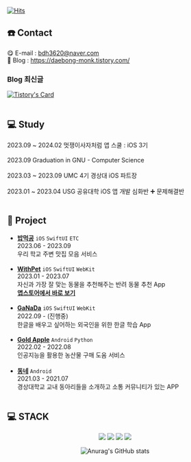[![Hits](https://hits.seeyoufarm.com/api/count/incr/badge.svg?url=https%3A%2F%2Fgithub.com%2Fbdh3620%2Fhit-counter&count_bg=%23FFD900&title_bg=%23B82525&icon=&icon_color=%23E7E7E7&title=hits&edge_flat=false)](https://hits.seeyoufarm.com)

## ☎️ Contact

😋 E-mail : bdh3620@naver.com
<br>
🤩 Blog : https://daebong-monk.tistory.com/
<br>
### Blog 최신글
[![Tistory's Card](https://github-readme-tistory-card.vercel.app/api?name=daebong-monk&postId=&theme=default)](https://daebong-monk.tistory.com/)
<br>
<br>
## 💻 Study

2023.09 ~ 2024.02 멋쟁이사자처럼 앱 스쿨 : iOS 3기 
<br>
<br>
2023.09 Graduation in GNU - Computer Science 
<br>
<br>
2023.03 ~ 2023.09 UMC 4기 경상대 iOS 파트장
<br>
<br>
2023.01 ~ 2023.04 USG 공유대학 iOS 앱 개발 심화반 ➕ 문제해결반
</br>
</br>

## 📲 Project
- [**밥먹공**](https://github.com/DevLarva/Demo-Day)  `iOS` `SwiftUI` `ETC` </br>
2023.06 - 2023.09  </br>
우리 학교 주변 맛집 모음 서비스  </br></br>
- [**WithPet**](https://github.com/ProjectInTheClass/FitPet)  `iOS` `SwiftUI` `WebKit` </br>
2023.01 - 2023.07  </br>
자신과 가장 잘 맞는 동물을 추천해주는 반려 동물 추천 App  </br>
[**앱스토어에서 바로 보기**](https://apps.apple.com/kr/app/위드펫-withpet/id6450793840)  </br></br>
- [**GaNaDa**](https://github.com/DevLarva/GaNaDa)  `iOS` `SwiftUI` `WebKit` </br>
2022.09 - (진행중)  </br>
한글을 배우고 싶어하는 외국인을 위한 한글 학습 App  </br></br>
- [**Gold Apple**](https://github.com/GNU-CS22-Golden-Apple)  `Android` `Python` </br>
2022.02 - 2022.08  </br>
인공지능을 활용한 농산물 구매 도움 서비스  </br></br>
- [**동네**](https://github.com/SWP-DongNae)  `Android` </br>
2021.03 - 2021.07  </br>
경상대학교 교내 동아리들을 소개하고 소통 커뮤니티가 있는 APP </br></br>

## 💻 STACK
</div>
  <div align=center> 
<img src="https://img.shields.io/badge/Swift-F05138?style=for-the-badge&logo=Swift&logoColor=white">
<img src="https://img.shields.io/badge/Xcode-47EFB?style=for-the-badge&logo=xcode&logoColor=white">
<img src="https://img.shields.io/badge/ios-000000?style=for-the-badge&logo=ios&logoColor=white">
<img src="https://img.shields.io/badge/Notion-000000?style=for-the-badge&logo=Notion&logoColor=white">

![Anurag's GitHub stats](https://github-readme-stats.vercel.app/api?username=DevLarva&show_icons=true&theme=shades-of-purple)

</div>
